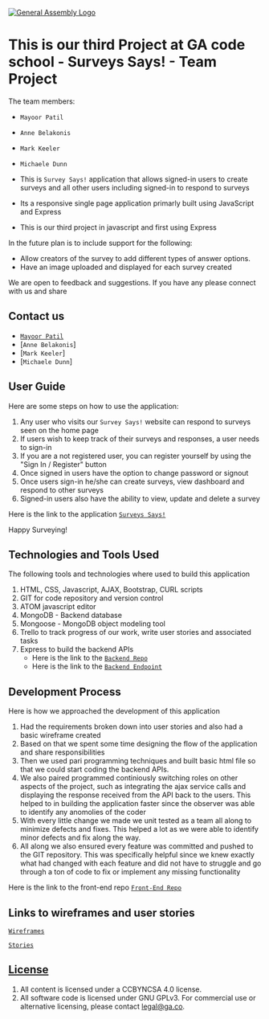 [![General Assembly Logo](https://camo.githubusercontent.com/1a91b05b8f4d44b5bbfb83abac2b0996d8e26c92/687474703a2f2f692e696d6775722e636f6d2f6b6538555354712e706e67)](https://generalassemb.ly/education/web-development-immersive)

# This is our third Project at GA code school - Surveys Says! - Team Project

The team members:
-   `Mayoor Patil`
-   `Anne Belakonis`
-   `Mark Keeler`
-   `Michaele Dunn`

-   This is `Survey Says!` application that allows signed-in users to create surveys and all other users including signed-in to respond to surveys
-   Its a responsive single page application primarly built using JavaScript and Express
-   This is our third project in javascript and first using Express

In the future plan is to include support for the following:

-   Allow creators of the survey to add different types of answer options.
-   Have an image uploaded and displayed for each survey created

We are open to feedback and suggestions. If you have any please connect with us and share

## Contact us
-   [`Mayoor Patil`](http://www.linkedin.com/pub/mayoor-patil/10/8a0/338)
-   [`Anne Belakonis`]
-   [`Mark Keeler`]
-   [`Michaele Dunn`]

## User Guide

Here are some steps on how to use the application:

1.  Any user who visits our `Survey Says!` website can respond to surveys seen on the home page
2.  If users wish to keep track of their surveys and responses, a user needs to sign-in
3.  If you are a not registered user, you can register yourself by using the "Sign In / Register" button
4.  Once signed in users have the option to change password or signout
5.  Once users sign-in he/she can create surveys, view dashboard and respond to other surveys
6.  Signed-in users also have the ability to view, update and delete a survey

Here is the link to the application [`Surveys Says!`](https://sema-four.github.io/survey-front-end/index.html)

Happy Surveying!

## Technologies and Tools Used

The following tools and technologies where used to build this application

1.  HTML, CSS, Javascript, AJAX, Bootstrap, CURL scripts
2.  GIT for code repository and version control
3.  ATOM javascript editor
4.  MongoDB - Backend database
5.  Mongoose - MongoDB object modeling tool
6.  Trello to track progress of our work, write user stories and associated tasks
7.  Express to build the backend APIs
    -   Here is the link to the [`Backend Repo`](https://github.com/sema-four/map-express-api)
    -   Here is the link to the [`Backend Endpoint`](https://map-express-api.herokuapp.com/)

## Development Process

Here is how we approached the development of this application

1.  Had the requirements broken down into user stories and also had a basic wireframe created
2.  Based on that we spent some time designing the flow of the application and share responsibilities
3.  Then we used pari programming techniques and built basic html file so that we could start coding the backend APIs.
4.  We also paired programmed continiously switching roles on other aspects of the project, such as integrating the ajax service calls and displaying the response received from the API back to the users. This helped to in building the application faster since the observer was able to identify any anomolies of the coder
4.  With every little change we made we unit tested as a team all along to minimize defects and fixes. This helped a lot as we were able to identify minor defects and fix along the way.
5.  All along we also ensured every feature was committed and pushed to the GIT repository. This was specifically helpful since we knew exactly what had changed with each feature and did not have to struggle and go through a ton of code to fix or implement any missing functionality

Here is the link to the front-end repo [`Front-End Repo`](https://github.com/sema-four/survey-front-end)

## Links to wireframes and user stories

[`Wireframes`](https://github.com/sema-four/survey-front-end/tree/master/assets/styles/images/Survey-Wireframe-Team-Project.png)

[`Stories`](https://github.com/sema-four/survey-front-end/tree/master/assets/styles/images/Survey-Stories-Team-Project.png)

## [License](LICENSE)

1.  All content is licensed under a CC­BY­NC­SA 4.0 license.
1.  All software code is licensed under GNU GPLv3. For commercial use or
    alternative licensing, please contact legal@ga.co.
